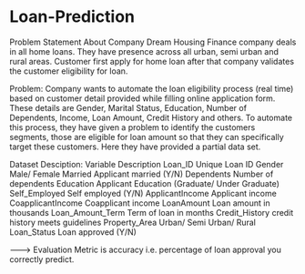 # Loan-Prediction

Problem Statement
About Company
Dream Housing Finance company deals in all home loans. They have presence across all urban, semi urban and rural areas.
Customer first apply for home loan after that company validates the customer eligibility for loan.

Problem:
Company wants to automate the loan eligibility process (real time) based on customer detail provided while filling 
online application form. These details are Gender, Marital Status, Education, Number of Dependents, Income, Loan Amount,
Credit History and others. To automate this process, they have given a problem to identify the customers segments, those
are eligible for loan amount so that they can specifically target these customers. Here they have provided a partial 
data set.


Dataset Desciption:
Variable     Description
Loan_ID      Unique Loan ID
Gender        Male/ Female
Married       Applicant married (Y/N)
Dependents    Number of dependents
Education     Applicant Education (Graduate/ Under Graduate)
Self_Employed  Self employed (Y/N)
ApplicantIncome  Applicant income
CoapplicantIncome Coapplicant income
LoanAmount       Loan amount in thousands
Loan_Amount_Term   Term of loan in months
Credit_History      credit history meets guidelines
Property_Area       Urban/ Semi Urban/ Rural
Loan_Status          Loan approved (Y/N)

---> Evaluation Metric is accuracy i.e. percentage of loan approval you correctly predict.


